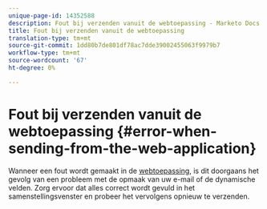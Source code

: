 ```yaml
---
unique-page-id: 14352588
description: Fout bij verzenden vanuit de webtoepassing - Marketo Docs - Productdocumentatie
title: Fout bij verzenden vanuit de webtoepassing
translation-type: tm+mt
source-git-commit: 1dd80b7de801df78ac7dde39002455063f9979b7
workflow-type: tm+mt
source-wordcount: '67'
ht-degree: 0%

---
```



# Fout bij verzenden vanuit de webtoepassing {#error-when-sending-from-the-web-application}

Wanneer een fout wordt gemaakt in de [webtoepassing](https://toutapp.com/login), is dit doorgaans het gevolg van een probleem met de opmaak van uw e-mail of de dynamische velden. Zorg ervoor dat alles correct wordt gevuld in het samenstellingsvenster en probeer het vervolgens opnieuw te verzenden.
